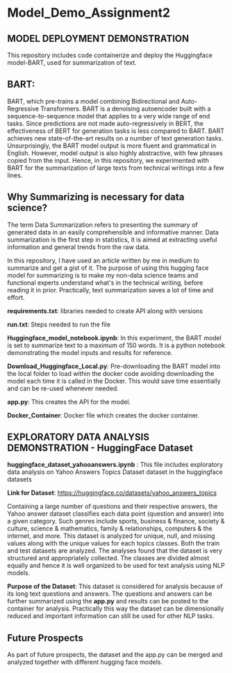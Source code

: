 # Model_Demo_Assignment2
## MODEL DEPLOYMENT DEMONSTRATION


This repository includes code containerize and deploy the Huggingface model-BART, used for summarization of text. 

## BART:

<html>
<body>
<p> BART, which pre-trains a model combining Bidirectional and Auto-Regressive Transformers. BART is a denoising autoencoder built with a sequence-to-sequence model that applies to a very wide range of end tasks. Since predictions are not made auto-regressively in BERT, the effectiveness of BERT for generation tasks is less compared to BART. BART achieves new state-of-the-art results on a number of text generation tasks. Unsurprisingly, the BART model output is more fluent and grammatical in English. However, model output is also highly abstractive, with few phrases copied from the input. Hence, in this repository, we experimented with BART for the summarization of large texts from technical writings into a few lines.
</body>
</html>

## Why Summarizing is necessary for data science?

The term Data Summarization refers to presenting the summary of generated data in an easily comprehensible and informative manner. Data summarization is the first step in statistics, it is aimed at extracting useful information and general trends from the raw data.

In this repository, I have used an article written by me in medium to summarize and get a gist of it. The purpose of using this hugging face model for summarizing is to make my non-data science teams and functional experts understand what's in the technical writing, before reading it in prior. Practically, text summarization saves a lot of time and effort.


**requirements.txt**: libraries needed to create API along with versions

**run.txt**: Steps needed to run the file

**Huggingface_model_notebook.ipynb**: In this experiment, the BART model is set to summarize text to a maximum of 150 words. It is a python notebook demonstrating the model inputs and results for reference.

**Download_Huggingface_Local.py**: Pre-downloading the BART model into the local folder to load within the docker code avoiding downloading the model each time it is called in the Docker. This would save time essentially and can be re-used whenever needed.

**app.py**: This creates the API for the model.

**Docker_Container**: Docker file which creates the docker container.


## EXPLORATORY DATA ANALYSIS DEMONSTRATION - HuggingFace Dataset

**huggingface_dataset_yahooanswers.ipynb** : This file includes exploratory data analysis on Yahoo Answers Topics Dataset dataset in the huggingface datasets 

**Link for Dataset**: https://huggingface.co/datasets/yahoo_answers_topics

Containing a large number of questions and their respective answers, the Yahoo answer dataset classifies each data point (question and answer) into a given category. Such genres include sports, business & finance, society & culture, science & mathematics, family & relationships, computers & the internet, and more. 
This dataset is analyzed for unique, null, and missing values along with the unique values for each topics classes. Both the train and test datasets are analyzed. The analyses found that the dataset is very structured and appropriately collected. The classes are divided almost equally and hence it is well organized to be used for text analysis using NLP models. 

**Purpose of the Dataset**: This dataset is considered for analysis because of its long text questions and answers. The questions and answers can be further summarized using the **app.py** and results can be posted to the container for analysis. Practically this way the dataset can be dimensionally reduced and important information can still be used for other NLP tasks.

## Future Prospects
As part of future prospects, the dataset and the app.py can be merged and analyzed together with different hugging face models.
